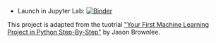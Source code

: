  - Launch in Jupyter Lab: [![Binder](http://mybinder.org/badge.svg)](http://mybinder.org/v2/gh/sungjyoo/py4_machinelearning/master?urlpath=lab)

This project is adapted from the tuotrial ["Your First Machine Learning Project in Python Step-By-Step"](https://machinelearningmastery.com/machine-learning-in-python-step-by-step) by Jason Brownlee.

